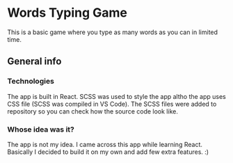 # Words Typing Game

This is a basic game where you type as many words as you can in limited time.

## General info

### Technologies

The app is built in React. SCSS was used to style the app altho the app uses CSS file (SCSS was compiled in VS Code). The SCSS files were added to repository so you can check how the source code look like.

### Whose idea was it?

The app is not my idea. I came across this app while learning React. Basically I decided to build it on my own and add few extra features. :) 


